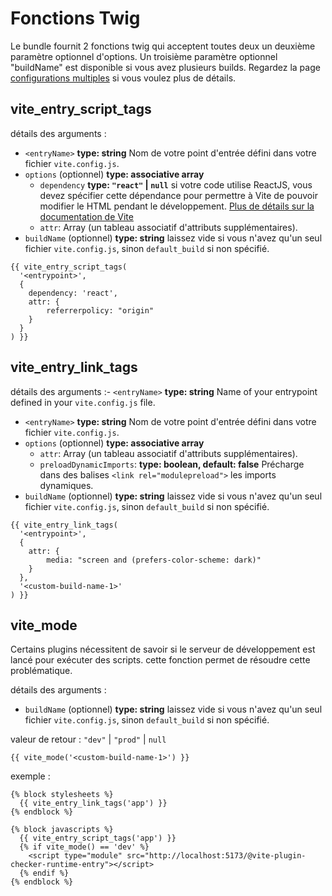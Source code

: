 # Fonctions Twig

Le bundle fournit 2 fonctions twig qui acceptent toutes deux un deuxième paramètre optionnel d'options.
Un troisième paramètre optionnel "buildName" est disponible si vous avez plusieurs builds. Regardez la page [configurations multiples](/fr/guide/multiple-configurations) si vous voulez plus de détails.

## vite_entry_script_tags

détails des arguments :
- `<entryName>` **type: string** Nom de votre point d'entrée défini dans votre fichier `vite.config.js`.
- `options` (optionnel) **type: associative array**
  - `dependency` **type: `"react"` | `null`**  si votre code utilise ReactJS, vous devez spécifier cette dépendance pour permettre à Vite de pouvoir modifier le HTML pendant le développement. [Plus de détails sur la documentation de Vite](https://vitejs.dev/guide/backend-integration.html#backend-integration)
  - `attr`: Array (un tableau associatif d'attributs supplémentaires).
- `buildName` (optionnel) **type: string** laissez vide si vous n'avez qu'un seul fichier `vite.config.js`, sinon `default_build` si non spécifié.

```twig
{{ vite_entry_script_tags(
  '<entrypoint>',
  {
    dependency: 'react',
    attr: {
        referrerpolicy: "origin"
    }
  }
) }}
```


## vite_entry_link_tags

détails des arguments :- `<entryName>` **type: string** Name of your entrypoint defined in your `vite.config.js` file.
- `<entryName>` **type: string** Nom de votre point d'entrée défini dans votre fichier `vite.config.js`.
- `options` (optionnel) **type: associative array**
  - `attr`: Array (un tableau associatif d'attributs supplémentaires).
  - `preloadDynamicImports`: **type: boolean, default: false** Précharge dans des balises `<link rel="modulepreload">` les imports dynamiques.
- `buildName` (optionnel) **type: string** laissez vide si vous n'avez qu'un seul fichier `vite.config.js`, sinon `default_build` si non spécifié.

```twig
{{ vite_entry_link_tags(
  '<entrypoint>',
  {
    attr: {
        media: "screen and (prefers-color-scheme: dark)"
    }
  },
  '<custom-build-name-1>'
) }}
```

## vite_mode

Certains plugins nécessitent de savoir si le serveur de développement est lancé pour exécuter des scripts. cette fonction permet de résoudre cette problématique.

détails des arguments :
- `buildName` (optionnel) **type: string** laissez vide si vous n'avez qu'un seul fichier `vite.config.js`, sinon `default_build` si non spécifié.


valeur de retour : `"dev"` | `"prod"` | `null`

```twig
{{ vite_mode('<custom-build-name-1>') }}
```

exemple :
```twig
{% block stylesheets %}
  {{ vite_entry_link_tags('app') }}
{% endblock %}

{% block javascripts %}
  {{ vite_entry_script_tags('app') }}
  {% if vite_mode() == 'dev' %}
    <script type="module" src="http://localhost:5173/@vite-plugin-checker-runtime-entry"></script>
  {% endif %}
{% endblock %}
```
